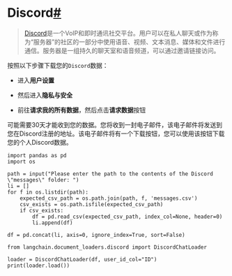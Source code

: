 

Discord[#](#discord "Permalink to this headline")
=================================================

> 
> [Discord](https://discord.com/)是一个VoIP和即时通讯社交平台。用户可以在私人聊天或作为称为“服务器”的社区的一部分中使用语音、视频、文本消息、媒体和文件进行通信。服务器是一组持久的聊天室和语音频道，可以通过邀请链接访问。
> 
> 
> 

按照以下步骤下载您的`Discord`数据：

- 进入**用户设置**

- 然后进入**隐私与安全**

- 前往**请求我的所有数据**，然后点击**请求数据**按钮

可能需要30天才能收到您的数据。您将收到一封电子邮件，该电子邮件将发送到您在Discord注册的地址。该电子邮件将有一个下载按钮，您可以使用该按钮下载您的个人Discord数据。

```
import pandas as pd
import os

```

```
path = input("Please enter the path to the contents of the Discord \"messages\" folder: ")
li = []
for f in os.listdir(path):
    expected_csv_path = os.path.join(path, f, 'messages.csv')
    csv_exists = os.path.isfile(expected_csv_path)
    if csv_exists:
        df = pd.read_csv(expected_csv_path, index_col=None, header=0)
        li.append(df)

df = pd.concat(li, axis=0, ignore_index=True, sort=False)

```

```
from langchain.document_loaders.discord import DiscordChatLoader

```

```
loader = DiscordChatLoader(df, user_id_col="ID")
print(loader.load())

```

